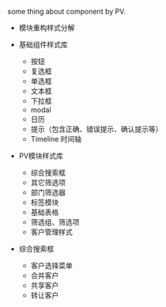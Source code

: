 some thing about component by PV.

- 模块重构样式分解

- 基础组件样式库 
    - 按钮
    - 复选框
    - 单选框
    - 文本框
    - 下拉框
    - modal
    - 日历
    - 提示（包含正确、错误提示、确认提示等）
    - Timeline 时间轴
    
- PV模块样式库
    - 综合搜索框 
    - 其它筛选项 
    - 部门筛选器 
    - 标签模块 
    - 基础表格
    - 筛选组、筛选项
    - 客户管理样式

- 综合搜索框
    - 客户选择菜单
    - 合并客户
    - 共享客户
    - 转让客户

    
